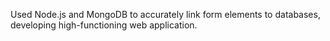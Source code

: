 Used Node.js and MongoDB to accurately link form elements to databases, developing high-functioning web application.
